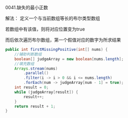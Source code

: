 0041.缺失的最小正数



解法： 定义一个与当前数组等长的布尔类型数组

若数组中有该值，则将对应位置变为true

而后依次遍历布尔数组，第一个假值对应的数字为所求结果

```java
public int firstMissingPositive(int[] nums) {
    //辅助判断数组
    boolean[] judgeArray = new boolean[nums.length];
    //填充数组
    Arrays.stream(nums)
        .parallel()
        .filter(i -> i > 0 && i <= nums.length)
        .forEach(num -> judgeArray[num - 1] = true);
    int result = 0;
    while (judgeArray[result]) {
        result++;
    }
    return result + 1;
}
```

